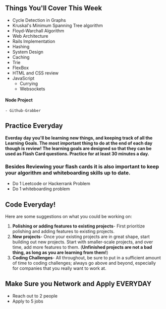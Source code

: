 ## Things You'll Cover This Week
  - Cycle Detection in Graphs
  - Kruskal's Minimum Spanning Tree algorithm
  - Floyd-Warchall Algorithm
  - Web Architecture
  - Rails Implementation
  - Hashing
  - System Design
  - Caching
  - Trie
  - FlexBox
  - HTML and CSS review
  - JavaScript
    - Currying
    - Websockets

#### Node Project
    - Github-Grabber

## Practice Everyday

**Everday day you'll be learning new things, and keeping track of all the Learning Goals. The most important thing to do at the end of each day though is review! The learning goals are designed so that they can be used as Flash Card questions. Practice for at least 30 minutes a day.**

### Besides Reviewing your flash cards it is also important to keep your algorithm and whiteboarding skills up to date. 
* Do 1 Leetcode or Hackerrank Problem
* Do 1 whiteboarding problem

## Code Everyday!

Here are some suggestions on what you could be working on:

1. **Polishing or adding features to existing projects**- First prioritize polishing and adding features to existing projects.
1. **New projects**- Once your existing projects are in great shape, start building out new projects. Start with smaller-scale projects, and over time, add more features to them. (**Unfinished projects are not a bad thing, as long as you are learning from them!**)
1. **Coding Challenges**- All throughout, be sure to put in a sufficient amount of time to coding challenges; always go above and beyond, especially for companies that you really want to work at.

## Make Sure you Network and Apply EVERYDAY

* Reach out to 2 people
* Apply to 5 jobs
